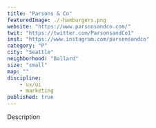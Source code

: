 ```yaml
---
title: "Parsons & Co"
featuredImage: ./-hamburgers.png
website: "https://www.parsonsandco.com/"
twit: "https://twitter.com/ParsonsandCo1"
inst: "https://www.instagram.com/parsonsandco"
category: "P"
city: "Seattle"
neighborhood: "Ballard"
size: "small"
map: ""
discipline:
    - ux/ui
    - marketing
published: true
---
```


Description
